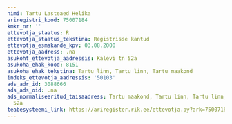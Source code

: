```yaml
---
nimi: Tartu Lasteaed Helika
ariregistri_kood: 75007184
kmkr_nr: ''
ettevotja_staatus: R
ettevotja_staatus_tekstina: Registrisse kantud
ettevotja_esmakande_kpv: 03.08.2000
ettevotja_aadress: .na
asukoht_ettevotja_aadressis: Kalevi tn 52a
asukoha_ehak_kood: 8151
asukoha_ehak_tekstina: Tartu linn, Tartu linn, Tartu maakond
indeks_ettevotja_aadressis: '50103'
ads_adr_id: 3088666
ads_ads_oid: .na
ads_normaliseeritud_taisaadress: Tartu maakond, Tartu linn, Tartu linn, Kalevi tn
  52a
teabesysteemi_link: https://ariregister.rik.ee/ettevotja.py?ark=75007184&ref=rekvisiidid
---
```

